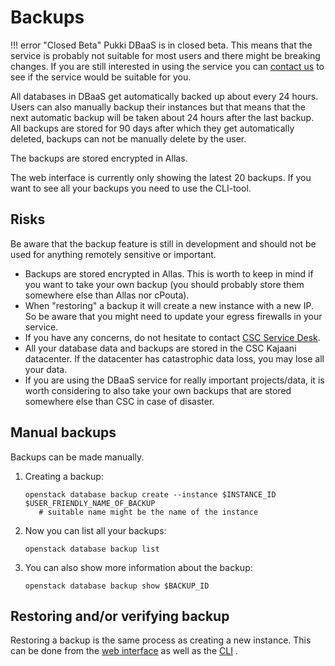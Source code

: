 # Backups

!!! error "Closed Beta"
    Pukki DBaaS is in closed beta. This means that the service is probably not suitable for most users
    and there might be breaking changes. If you are still interested in using the service you can
    [contact us](../../support/contact.md) to see if the service would be suitable for you.

All databases in DBaaS get automatically backed up about every 24 hours. Users can also manually
backup their instances but that means that the next automatic backup will be taken about 24 hours
after the last backup. All backups are stored for 90 days after which they get automatically
deleted, backups can not be manually delete by the user.

The backups are stored encrypted in Allas.

The web interface is currently only showing the latest 20 backups. If you want to see all your
backups you need to use the CLI-tool.

## Risks

Be aware that the backup feature is still in development and should not be used for anything remotely sensitive or important.

* Backups are stored encrypted in Allas. This is worth to keep in mind if you want to take your own backup (you should probably store them somewhere else than Allas nor cPouta).
* When "restoring" a backup it will create a new instance with a new IP. So be aware that you might need to update your egress firewalls in your service.
* If you have any concerns, do not hesitate to contact [CSC Service Desk](../../support/contact.md).
* All your database data and backups are stored in the CSC Kajaani datacenter. If the datacenter has catastrophic data loss, you may lose all your data.
* If you are using the DBaaS service for really important projects/data, it is worth considering to also take your own backups that are stored somewhere else than CSC in case of disaster.

## Manual backups

Backups can be made manually.

1. Creating a backup:

    ```
    openstack database backup create --instance $INSTANCE_ID $USER_FRIENDLY_NAME_OF_BACKUP
       # suitable name might be the name of the instance
    ```

2. Now you can list all your backups:

    ```
    openstack database backup list
    ```

3. You can also show more information about the backup:

    ```
    openstack database backup show $BACKUP_ID
    ```

## Restoring and/or verifying backup

Restoring a backup is the same process as creating a new instance. This can be done from the [web interface](web-interface.md) as well as the [CLI](cli.md) .
